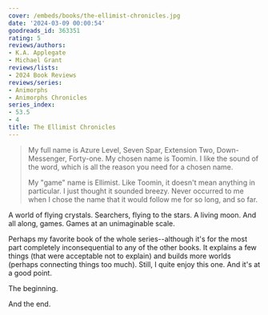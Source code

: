 ```yaml
---
cover: /embeds/books/the-ellimist-chronicles.jpg
date: '2024-03-09 00:00:54'
goodreads_id: 363351
rating: 5
reviews/authors:
- K.A. Applegate
- Michael Grant
reviews/lists:
- 2024 Book Reviews
reviews/series:
- Animorphs
- Animorphs Chronicles
series_index:
- 53.5
- 4
title: The Ellimist Chronicles
---
```

> My full name is Azure Level, Seven Spar, Extension Two, Down-Messenger, Forty-one. My chosen name is Toomin. I like the sound of the word, which is all the reason you need for a chosen name.
> 
> My "game" name is Ellimist. Like Toomin, it doesn't mean anything in particular. I just thought it sounded breezy. Never occurred to me when I chose the name that it would follow me for so long, and so far.

A world of flying crystals. Searchers, flying to the stars. A living moon. And all along, games. Games at an unimaginable scale. 

Perhaps my favorite book of the whole series--although it's for the most part completely inconsequential to any of the other books. It explains a few things (that were acceptable not to explain) and builds more worlds (perhaps connecting things too much). Still, I quite enjoy this one. And it's at a good point. 

The beginning.

And the end. 

<!--more-->